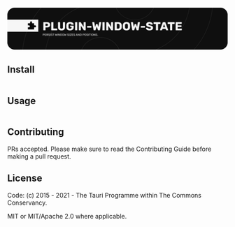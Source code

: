 ![plugin-window-state](banner.png)

<!-- description -->

## Install

```
```

## Usage

```
```

## Contributing

PRs accepted. Please make sure to read the Contributing Guide before making a pull request.

## License

Code: (c) 2015 - 2021 - The Tauri Programme within The Commons Conservancy.

MIT or MIT/Apache 2.0 where applicable.